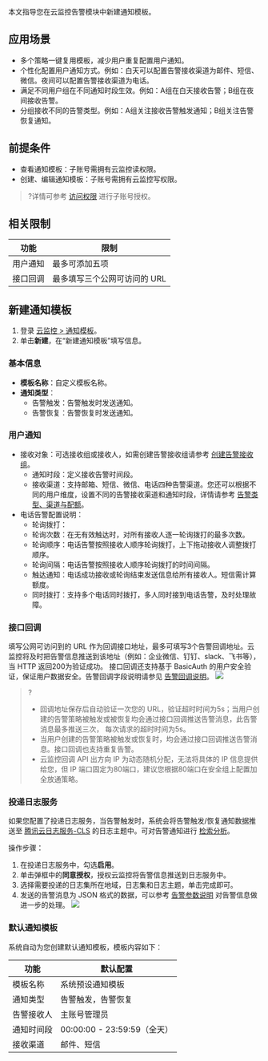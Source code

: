 本文指导您在云监控告警模块中新建通知模板。

## 应用场景

- 多个策略一键复用模板，减少用户重复配置用户通知。
- 个性化配置用户通知方式。例如：白天可以配置告警接收渠道为邮件、短信、微信。夜间可以配置告警接收渠道为电话。
- 满足不同用户组在不同通知时段生效。例如：A组在白天接收告警；B组在夜间接收告警。
- 分组接收不同的告警类型。例如：A组关注接收告警触发通知；B组关注告警恢复通知。

## 前提条件

- 查看通知模板：子账号需拥有云监控读权限。
- 创建、编辑通知模板：子账号需拥有云监控写权限。

>?详情可参考 [访问权限](https://cloud.tencent.com/document/product/248/45428) 进行子账号授权。

## 相关限制

| 功能     | 限制                        |
| -------- | --------------------------- |
| 用户通知 | 最多可添加五项              |
| 接口回调 | 最多填写三个公网可访问的 URL |

## 新建通知模板


1. 登录 [云监控  > 通知模板](https://console.cloud.tencent.com/monitor/alarm/notice)。
2. 单击**新建**，在“新建通知模板”填写信息。

### 基本信息
- **模板名称**：自定义模板名称。
- **通知类型**：
     - 告警触发：告警触发时发送通知。
     - 告警恢复：告警恢复时发送通知。

### 用户通知
  - 接收对象：可选接收组或接收人，如需创建告警接收组请参考 [创建告警接收组](https://cloud.tencent.com/document/product/248/50408)。
    - 通知时段：定义接收告警时间段。
    - 接收渠道：支持邮箱、短信、微信、电话四种告警渠道。您还可以根据不同的用户维度，设置不同的告警接收渠道和通知时段，详情请参考 [告警类型、渠道与配额](https://cloud.tencent.com/document/product/248/50410)。
  - 电话告警配置说明：
     - 轮询拨打：
	- 轮询次数：在无有效触达时，对所有接收人逐一轮询拨打的最多次数。
	- 轮询顺序：电话告警按照接收人顺序轮询拨打，上下拖动接收人调整拨打顺序。
	- 轮询间隔：电话告警按照接收人顺序轮询拨打的时间间隔。
	- 触达通知：电话成功接收或轮询结束发送信息给所有接收人。短信需计算额度。
     - 同时拨打：支持多个电话同时拨打，多人同时接到电话告警，及时处理故障。
			

### 接口回调
填写公网可访问到的 URL 作为回调接口地址，最多可填写3个告警回调地址。云监控将及时把告警信息推送到该地址（例如：企业微信、钉钉、slack、飞书等），当 HTTP 返回200为验证成功。
接口回调还支持基于 BasicAuth 的用户安全验证，保证用户数据安全。告警回调字段说明请参见 [告警回调说明](https://cloud.tencent.com/document/product/248/50409#.E5.91.8A.E8.AD.A6.E5.9B.9E.E8.B0.83.E5.8F.82.E6.95.B0.E8.AF.B4.E6.98.8E)。
![](https://qcloudimg.tencent-cloud.cn/raw/04fd8b48eb12f5579475fb980b2f5423.png)

> ? 
> - 回调地址保存后自动验证一次您的 URL，验证超时时间为5s；当用户创建的告警策略被触发或被恢复均会通过接口回调推送告警消息，此告警消息最多推送三次， 每次请求的超时时间为5s。
> - 当用户创建的告警策略被触发或恢复时，均会通过接口回调推送告警消息。接口回调也支持重复告警。
> - 云监控回调 API 出方向 IP 为动态随机分配，无法将具体的 IP 信息提供给您，但 IP 端口固定为80端口，建议您根据80端口在安全组上配置加全放通策略。

### 投递日志服务
如果您配置了投递日志服务，当告警触发时，系统会将告警触发/恢复通知数据推送至 [腾讯云日志服务-CLS](https://cloud.tencent.com/document/product/614) 的日志主题中。可对告警通知进行 [检索分析](https://cloud.tencent.com/document/product/614/12503)。

操作步骤：
1. 在投递日志服务中，勾选**启用**。
2. 单击弹框中的**同意授权**，授权云监控将告警信息推送到日志服务中。
3. 选择需要投递的日志集所在地域，日志集和日志主题，单击完成即可。
4. 发送的告警消息为 JSON 格式的数据，可以参考 [告警参数说明](https://cloud.tencent.com/document/product/248/50409#.E6.8C.87.E6.A0.87.E5.91.8A.E8.AD.A6) 对告警信息做进一步的处理。
![](https://qcloudimg.tencent-cloud.cn/raw/4ff44c67bd9097ed74bf68140b410243.png)

### 默认通知模板

系统自动为您创建默认通知模板，模板内容如下：

| 功能       | 默认配置                    |
| ---------- | --------------------------- |
| 模板名称   | 系统预设通知模板            |
| 通知类型   | 告警触发，告警恢复          |
| 告警接收人 | 主账号管理员                |
| 通知时间段 | 00:00:00 - 23:59:59（全天） |
| 接收渠道   | 邮件、短信                  |
